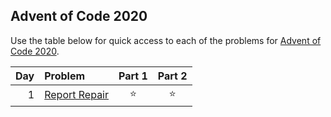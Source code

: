 ## Advent of Code 2020

Use the table below for quick access to each of the problems for [Advent of Code 2020](https://adventofcode.com/2020).

| Day | Problem                                              | Part 1 | Part 2 |
|----:|:-----------------------------------------------------|:------:|:------:|
|   1 | [Report Repair](https://adventofcode.com/2020/day/1) | :star: | :star: |
